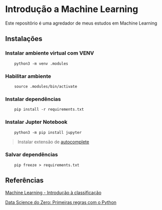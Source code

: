 # Introdução a Machine Learning

Este repositôrio é uma agredador de meus estudos em Machine Learning

## Instalações 

### Instalar ambiente virtual com VENV
```shell
    python3 -m venv .modules
```

### Habilitar ambiente
```shell
    source .modules/bin/activate
```

### Instalar dependências 
```shell
    pip install -r requirements.txt
```

### Instalar Jupter Notebook
```shell
    python3 -m pip install jupyter
```
>Instalar extensão de [autocomplete][1]

### Salvar dependências
```shell
    pip freeze > requirements.txt
```


## Referências

[Machine Learning - Introdução à classificação](https://www.amazon.com.br/Machine-Learning-Introdu%C3%A7%C3%A3o-%C3%A0-classifica%C3%A7%C3%A3o-ebook/dp/B076MFC96R/ref=sr_1_1?keywords=Machine-Learning-Introdu%C3%A7%C3%A3o-%C3%A0-classifica%C3%A7%C3%A3o&qid=1572619638&sr=8-1)

[Data Science do Zero: Primeiras regras com o Python](https://www.amazon.com.br/Data-Science-Zero-Primeiras-regras-ebook/dp/B07HQXCTKC/ref=cm_cr_arp_d_product_top?ie=UTF8)

[1]: <https://jupyter-contrib-nbextensions.readthedocs.io/en/latest/install.html> "nbextensions"